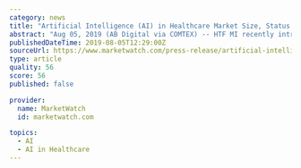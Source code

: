 ```yaml
---
category: news
title: "Artificial Intelligence (AI) in Healthcare Market Size, Status and Forecast Opportunities by 2023"
abstract: "Aug 05, 2019 (AB Digital via COMTEX) -- HTF MI recently introduced&nbsp;Artificial Intelligence (AI) in Healthcare Market&nbsp;study with in-depth overview, describing about the Product / Industry Scope, Size, Status, elaborates market outlook and Growth ..."
publishedDateTime: 2019-08-05T12:29:00Z
sourceUrl: https://www.marketwatch.com/press-release/artificial-intelligence-ai-in-healthcare-market-size-status-and-forecast-opportunities-by-2023-2019-08-05
type: article
quality: 56
score: 56
published: false

provider:
  name: MarketWatch
  id: marketwatch.com

topics:
  - AI
  - AI in Healthcare
---
```

